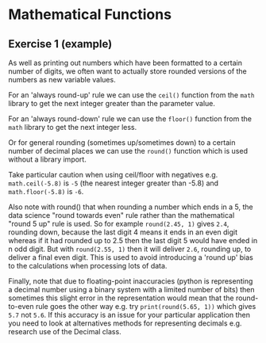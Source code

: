 # Mathematical Functions
## Exercise 1 (example)

As well as printing out numbers which have been formatted to a certain number of digits, we often want to actually store rounded versions of the numbers as new variable values.

For an 'always round-up' rule we can use the `ceil()` function from the `math` library to get the next integer greater than the parameter value.

For an 'always round-down' rule we can use the `floor()` function from the `math` library to get the next integer less.

Or for general rounding (sometimes up/sometimes down) to a certain number of decimal places we can use the `round()` function which is used without a library import. 

Take particular caution when using ceil/floor with negatives e.g. `math.ceil(-5.8)` is `-5` (the nearest integer greater than -5.8) and `math.floor(-5.8)` is `-6`.

Also note with round() that when rounding a number which ends in a 5, the data science "round towards even" rule rather than the mathematical "round 5 up" rule is used. So for example `round(2.45, 1)` gives `2.4`, rounding down, because the last digit 4 means it ends in an even digit whereas if it had rounded up to 2.5 then the last digit 5 would have ended in n odd digit. But with `round(2.55, 1)` then it will deliver `2.6`, rounding up, to deliver a final even digit. This is used to avoid introducing a 'round up' bias to the calculations when processing lots of data.

Finally, note that due to floating-point inaccuracies (python is representing a decimal number using a binary system with a limited number of bits) then sometimes this slight error in the representation would mean that the round-to-even rule goes the other way e.g. try `print(round(5.65, 1))` which gives `5.7` not `5.6`. If this accuracy is an issue for your particular application then you need to look at alternatives methods for representing decimals e.g. research use of the Decimal class.


